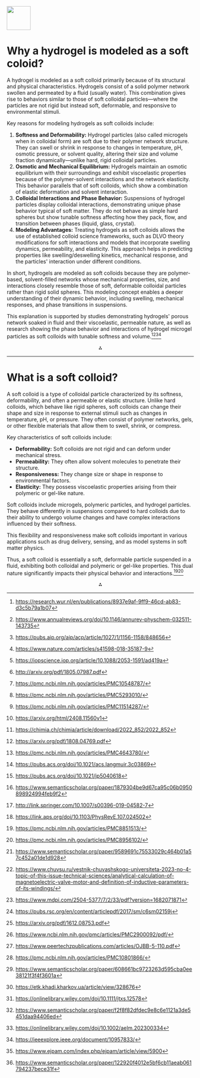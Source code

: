 <img src="https://r2cdn.perplexity.ai/pplx-full-logo-primary-dark%402x.png" style="height:64px;margin-right:32px"/>

# Why a hydrogel is modeled as a soft coloid?

A hydrogel is modeled as a soft colloid primarily because of its structural and physical characteristics. Hydrogels consist of a solid polymer network swollen and permeated by a fluid (usually water). This combination gives rise to behaviors similar to those of soft colloidal particles—where the particles are not rigid but instead soft, deformable, and responsive to environmental stimuli.

Key reasons for modeling hydrogels as soft colloids include:

1. **Softness and Deformability:** Hydrogel particles (also called microgels when in colloidal form) are soft due to their polymer network structure. They can swell or shrink in response to changes in temperature, pH, osmotic pressure, or solvent quality, altering their size and volume fraction dynamically—unlike hard, rigid colloidal particles.
2. **Osmotic and Mechanical Equilibrium:** Hydrogels maintain an osmotic equilibrium with their surroundings and exhibit viscoelastic properties because of the polymer-solvent interactions and the network elasticity. This behavior parallels that of soft colloids, which show a combination of elastic deformation and solvent interaction.
3. **Colloidal Interactions and Phase Behavior:** Suspensions of hydrogel particles display colloidal interactions, demonstrating unique phase behavior typical of soft matter. They do not behave as simple hard spheres but show tunable softness affecting how they pack, flow, and transition between phases (liquid, glass, crystal).
4. **Modeling Advantages:** Treating hydrogels as soft colloids allows the use of established colloid science frameworks, such as DLVO theory modifications for soft interactions and models that incorporate swelling dynamics, permeability, and elasticity. This approach helps in predicting properties like swelling/deswelling kinetics, mechanical response, and the particles' interaction under different conditions.

In short, hydrogels are modeled as soft colloids because they are polymer-based, solvent-filled networks whose mechanical properties, size, and interactions closely resemble those of soft, deformable colloidal particles rather than rigid solid spheres. This modeling concept enables a deeper understanding of their dynamic behavior, including swelling, mechanical responses, and phase transitions in suspensions.

This explanation is supported by studies demonstrating hydrogels' porous network soaked in fluid and their viscoelastic, permeable nature, as well as research showing the phase behavior and interactions of hydrogel microgel particles as soft colloids with tunable softness and volume.[^1_1][^1_5][^1_6][^1_8]
<span style="display:none">[^1_10][^1_11][^1_12][^1_13][^1_14][^1_15][^1_16][^1_17][^1_18][^1_2][^1_3][^1_4][^1_7][^1_9]</span>

<div style="text-align: center">⁂</div>

[^1_1]: https://research.wur.nl/en/publications/8937e9af-9ff9-46cd-ab83-d3c5b79a1b07

[^1_2]: https://pubs.acs.org/doi/10.1021/acs.langmuir.3c03869

[^1_3]: https://pubs.acs.org/doi/10.1021/jp5040618

[^1_4]: https://www.semanticscholar.org/paper/1879304be9d67ca95c06b0950898924994feb9f2

[^1_5]: https://www.annualreviews.org/doi/10.1146/annurev-physchem-032511-143735

[^1_6]: https://pubs.aip.org/aip/acp/article/1027/1/1156-1158/848656

[^1_7]: http://link.springer.com/10.1007/s00396-019-04582-7

[^1_8]: https://www.nature.com/articles/s41598-018-35187-9

[^1_9]: https://link.aps.org/doi/10.1103/PhysRevE.107.024502

[^1_10]: https://iopscience.iop.org/article/10.1088/2053-1591/ad419a

[^1_11]: http://arxiv.org/pdf/1805.07987.pdf

[^1_12]: https://pmc.ncbi.nlm.nih.gov/articles/PMC10548787/

[^1_13]: https://pmc.ncbi.nlm.nih.gov/articles/PMC5293010/

[^1_14]: https://pmc.ncbi.nlm.nih.gov/articles/PMC11514287/

[^1_15]: https://arxiv.org/html/2408.11560v1

[^1_16]: https://chimia.ch/chimia/article/download/2022_852/2022_852

[^1_17]: https://arxiv.org/pdf/1808.04769.pdf

[^1_18]: https://pmc.ncbi.nlm.nih.gov/articles/PMC4643780/


---

# What is a soft colloid?

A soft colloid is a type of colloidal particle characterized by its softness, deformability, and often a permeable or elastic structure. Unlike hard colloids, which behave like rigid spheres, soft colloids can change their shape and size in response to external stimuli such as changes in temperature, pH, or pressure. They often consist of polymer networks, gels, or other flexible materials that allow them to swell, shrink, or compress.

Key characteristics of soft colloids include:

- **Deformability:** Soft colloids are not rigid and can deform under mechanical stress.
- **Permeability:** They often allow solvent molecules to penetrate their structure.
- **Responsiveness:** They change size or shape in response to environmental factors.
- **Elasticity:** They possess viscoelastic properties arising from their polymeric or gel-like nature.

Soft colloids include microgels, polymeric particles, and hydrogel particles. They behave differently in suspensions compared to hard colloids due to their ability to undergo volume changes and have complex interactions influenced by their softness.

This flexibility and responsiveness make soft colloids important in various applications such as drug delivery, sensing, and as model systems in soft matter physics.

Thus, a soft colloid is essentially a soft, deformable particle suspended in a fluid, exhibiting both colloidal and polymeric or gel-like properties. This dual nature significantly impacts their physical behavior and interactions.[^2_14][^2_17]
<span style="display:none">[^2_1][^2_10][^2_11][^2_12][^2_13][^2_15][^2_16][^2_18][^2_2][^2_3][^2_4][^2_5][^2_6][^2_7][^2_8][^2_9]</span>

<div style="text-align: center">⁂</div>

[^2_1]: https://www.semanticscholar.org/paper/9589691c75533029c464b01a57c452a01de1d928

[^2_2]: https://www.semanticscholar.org/paper/608661bc9723263d595cba0ee38121f3f4f3601a

[^2_3]: https://etk.khadi.kharkov.ua/article/view/328676

[^2_4]: https://onlinelibrary.wiley.com/doi/10.1111/jtxs.12578

[^2_5]: https://www.semanticscholar.org/paper/f2f8f82dfdec9e8c6e1121a3de5451daa94406ed

[^2_6]: https://onlinelibrary.wiley.com/doi/10.1002/aelm.202300334

[^2_7]: https://ieeexplore.ieee.org/document/10957833/

[^2_8]: https://www.ejpam.com/index.php/ejpam/article/view/5900

[^2_9]: https://www.semanticscholar.org/paper/122920f4012e5bf6cb11aeab061794237bece31f

[^2_10]: https://www.chuvsu.ru/vestnik-chuvashskogo-universiteta-2023-no-4-topic-of-this-issue-technical-sciences/analytical-calculation-of-magnetoelectric-valve-motor-and-definition-of-inductive-parameters-of-its-windings/

[^2_11]: https://www.mdpi.com/2504-5377/7/2/33/pdf?version=1682071871

[^2_12]: https://pubs.rsc.org/en/content/articlepdf/2017/sm/c6sm02159j

[^2_13]: https://arxiv.org/pdf/1612.08753.pdf

[^2_14]: https://pmc.ncbi.nlm.nih.gov/articles/PMC8851513/

[^2_15]: https://www.ncbi.nlm.nih.gov/pmc/articles/PMC2900092/pdf/

[^2_16]: https://www.peertechzpublications.com/articles/OJBB-5-110.pdf

[^2_17]: https://pmc.ncbi.nlm.nih.gov/articles/PMC8956102/

[^2_18]: https://pmc.ncbi.nlm.nih.gov/articles/PMC10801866/

